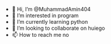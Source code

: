 - 👋 Hi, I’m @MuhammadAmin404
- 👀 I’m interested in program
- 🌱 I’m currently learning python
- 💞️ I’m looking to collaborate on huiego
- 📫 How to reach me no

<!---
MuhammadAmin404/MuhammadAmin404 is a ✨ special ✨ repository because its `README.md` (this file) appears on your GitHub profile.
You can click the Preview link to take a look at your changes.
--->
